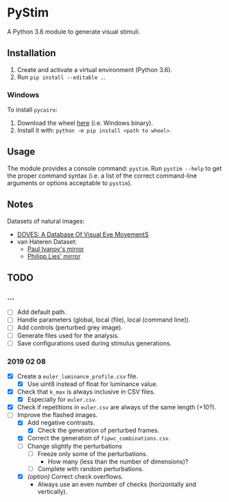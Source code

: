 # PyStim

A Python 3.6 module to generate visual stimuli.


## Installation

1. Create and activate a virtual environment (Python 3.6).
2. Run `pip install --editable .`.

### Windows

To install `pycairo`:
1. Download the wheel [here](https://www.lfd.uci.edu/~gohlke/pythonlibs/#pycairo) (i.e. Windows binary).
2. Install it with: `python -m pip install <path to wheel>`.

## Usage

The module provides a console command: `pystim`. Run `pystim --help` to
get the proper command syntax (i.e. a list of the correct command-line
arguments or options acceptable to `pystim`).


## Notes

Datasets of natural images:
- [DOVES: A Database Of Visual Eye MovementS](https://live.ece.utexas.edu/research/doves/)
- van Hateren Dataset:
  - [Paul Ivanov's mirror](http://pirsquared.org/research/#van-hateren-database)
  - [Philipp Lies' mirror](http://bethgelab.org/datasets/vanhateren/)


## TODO

### ...
- [ ] Add default path.
- [ ] Handle parameters (global, local (file), local (command line)).
- [ ] Add controls (perturbed grey image).
- [ ] Generate files used for the analysis.
- [ ] Save configurations used during stimulus generations.

### 2019 02 08
- [x] Create a `euler_luminance_profile.csv` file.
    - [x] Use uint8 instead of float for luminance value.
- [x] Check that `k_max` is always inclusive in CSV files.
    - [x] Especially for `euler.csv`.
- [x] Check if repetitions in `euler.csv` are always of the same length (+10?).
- [ ] Improve the flashed images.
    - [x] Add negative contrasts.
        - [x] Check the generation of perturbed frames.
    - [x] Correct the generation of `fipwc_combinations.csv`.
    - [ ] Change slightly the perturbations
        - [ ] Freeze only some of the perturbations.
            - How many (less than the number of dimensions)?
        - [ ] Complete with random perturbations.
    - [x] *(option)* Correct check overflows.
        - Always use an even number of checks (horizontally and vertically).
